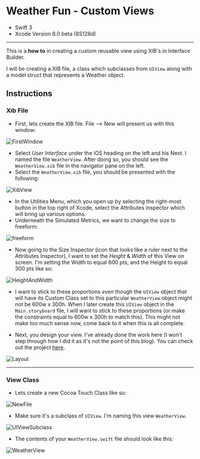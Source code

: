 # Weather Fun - Custom Views

* Swift 3
* Xcode Version 8.0 beta (8S128d)

---

This is a **how to** in creating a custom reusable view using XIB's in Interface Builder.
  
I will be creating a XIB file, a class which subclasses from `UIView` along with a model struct that represents a Weather object.


## Instructions


### Xib File


* First, lets create the XIB file. File --> New will present us with this window:

![FirstWindow](http://i.imgur.com/UduLhZO.png?1)

* Select _User Interface_ under the iOS heading on the left and his Next. I named the file `WeatherView`. After doing so, you should see the `WeatherView.xib` file in the navigator pane on the left.
* Select the `WeatherView.xib` file, you should be presented with the following:

![XibView](http://i.imgur.com/LgI70Xp.png?1)


* In the Utilities Menu, which you open up by selecting the right-most button in the top right of Xcode, select the Attributes inspector which will bring up various options.
* Underneath the Simulated Metrics, we want to change the size to freeform:

![freeform](http://i.imgur.com/kCDA0kZ.png?1)

* Now going to the Size Inspector (icon that looks like a ruler next to the Attributes Inspector), I want to set the _Height_ & _Width_ of this View on screen. I'm setting the Width to equal 600 pts, and the Height to equal 300 pts like so:

![HeightAndWidth](http://i.imgur.com/wYIKQ4S.png?1)

* I want to stick to these proportions _even_ though the `UIView` object that will have its Custom Class set to this particular `WeatherView` object might not be 600w x 300h. When I later create this `UIView` object in the `Main.storyboard` file, I will want to stick to these proportions (or make the constraints equal to 600w x 300h to match this). This might not make too much sense now, come back to it when this is all complete.

* Next, you design your view. I've already done the work here (I won't step through how I did it as it's not the point of this blog). You can check out the project [here](https://github.com/JimCampagno/WeatherFun).


![Layout](http://i.imgur.com/SVKwJYv.png?1)

---

### View Class

* Lets create a new Cocoa Touch Class like so:

![NewFile](http://i.imgur.com/gsM69xl.png?1)

* Make sure it's a subclass of `UIView`. I'm naming this view `WeatherView`.

![UIViewSubclass](http://i.imgur.com/IRjwL6m.png?1)

* The contents of your `WeatherView.swift` file should look like this:

![WeatherView](http://i.imgur.com/DaodoP6.png?1)

